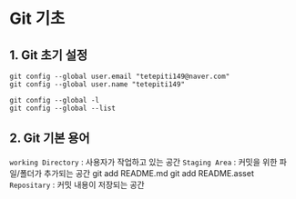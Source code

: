# Git 기초

## 1. Git 초기 설정
```
git config --global user.email "tetepiti149@naver.com"
git config --global user.name "tetepiti149"

git config --global -l
git config --global --list
```

## 2. Git 기본 용어
`working Directory` : 사용자가 작업하고 있는 공간
`Staging Area` : 커밋을 위한 파일/폴더가 추가되는 공간
git add README.md
git add README.asset
`Repositary` : 커밋 내용이 저장되는 공간